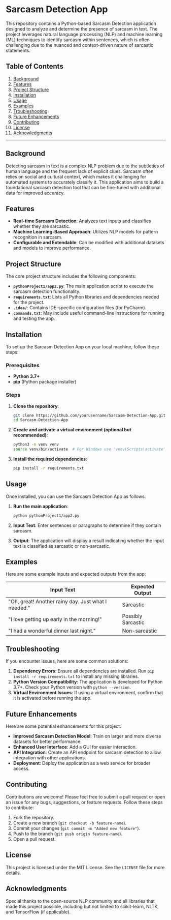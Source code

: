 

# Sarcasm Detection App

This repository contains a Python-based Sarcasm Detection application designed to analyze and determine the presence of sarcasm in text. The project leverages natural language processing (NLP) and machine learning (ML) techniques to identify sarcasm within sentences, which is often challenging due to the nuanced and context-driven nature of sarcastic statements.

## Table of Contents
1. [Background](#background)
2. [Features](#features)
3. [Project Structure](#project-structure)
4. [Installation](#installation)
5. [Usage](#usage)
6. [Examples](#examples)
7. [Troubleshooting](#troubleshooting)
8. [Future Enhancements](#future-enhancements)
9. [Contributing](#contributing)
10. [License](#license)
11. [Acknowledgments](#acknowledgments)

---

## Background

Detecting sarcasm in text is a complex NLP problem due to the subtleties of human language and the frequent lack of explicit clues. Sarcasm often relies on social and cultural context, which makes it challenging for automated systems to accurately classify it. This application aims to build a foundational sarcasm detection tool that can be fine-tuned with additional data for improved accuracy.

## Features

- **Real-time Sarcasm Detection**: Analyzes text inputs and classifies whether they are sarcastic.
- **Machine Learning-Based Approach**: Utilizes NLP models for pattern recognition in sarcasm.
- **Configurable and Extendable**: Can be modified with additional datasets and models to improve performance.

## Project Structure

The core project structure includes the following components:

- **`pythonProject1/app2.py`**: The main application script to execute the sarcasm detection functionality.
- **`requirements.txt`**: Lists all Python libraries and dependencies needed for the project.
- **`.idea/`**: Contains IDE-specific configuration files (for PyCharm).
- **`commands.txt`**: May include useful command-line instructions for running and testing the app.

## Installation

To set up the Sarcasm Detection App on your local machine, follow these steps:

### Prerequisites

- **Python 3.7+**
- **pip** (Python package installer)

### Steps

1. **Clone the repository**:
    ```bash
    git clone https://github.com/yourusername/Sarcasm-Detection-App.git
    cd Sarcasm-Detection-App
    ```

2. **Create and activate a virtual environment (optional but recommended)**:
    ```bash
    python3 -m venv venv
    source venv/bin/activate  # For Windows use 'venv\Scripts\activate'
    ```

3. **Install the required dependencies**:
    ```bash
    pip install -r requirements.txt
    ```

## Usage

Once installed, you can use the Sarcasm Detection App as follows:

1. **Run the main application**:
    ```bash
    python pythonProject1/app2.py
    ```

2. **Input Text**: Enter sentences or paragraphs to determine if they contain sarcasm.
3. **Output**: The application will display a result indicating whether the input text is classified as sarcastic or non-sarcastic.

## Examples

Here are some example inputs and expected outputs from the app:

| Input Text                                       | Expected Output      |
|--------------------------------------------------|----------------------|
| "Oh, great! Another rainy day. Just what I needed." | Sarcastic            |
| "I love getting up early in the morning!"        | Possibly Sarcastic   |
| "I had a wonderful dinner last night."           | Non-sarcastic        |

## Troubleshooting

If you encounter issues, here are some common solutions:

1. **Dependency Errors**: Ensure all dependencies are installed. Run `pip install -r requirements.txt` to install any missing libraries.
2. **Python Version Compatibility**: The application is developed for Python 3.7+. Check your Python version with `python --version`.
3. **Virtual Environment Issues**: If using a virtual environment, confirm that it is activated before running the app.

## Future Enhancements

Here are some potential enhancements for this project:

- **Improved Sarcasm Detection Model**: Train on larger and more diverse datasets for better performance.
- **Enhanced User Interface**: Add a GUI for easier interaction.
- **API Integration**: Create an API endpoint for sarcasm detection to allow integration with other applications.
- **Deployment**: Deploy the application as a web service for broader access.

## Contributing

Contributions are welcome! Please feel free to submit a pull request or open an issue for any bugs, suggestions, or feature requests. Follow these steps to contribute:

1. Fork the repository.
2. Create a new branch (`git checkout -b feature-name`).
3. Commit your changes (`git commit -m "Added new feature"`).
4. Push to the branch (`git push origin feature-name`).
5. Open a pull request.

## License

This project is licensed under the MIT License. See the `LICENSE` file for more details.

## Acknowledgments

Special thanks to the open-source NLP community and all libraries that made this project possible, including but not limited to scikit-learn, NLTK, and TensorFlow (if applicable).
